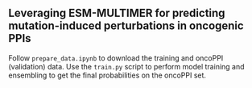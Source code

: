 ## Leveraging ESM-MULTIMER for predicting mutation-induced perturbations in oncogenic PPIs

Follow `prepare_data.ipynb` to download the training and oncoPPI (validation) data. Use the `train.py` script to perform model training and ensembling to get the final probabilities on the oncoPPI set. 